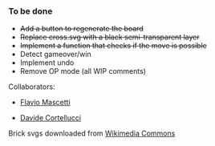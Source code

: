 ### To be done
<ul>
<li><del>Add a button to regenerate the board</del></li>
<li><del>Replace cross.svg with a black semi-transparent layer</del></li>
<li><del>Implement a function that checks if the move is possible</del></li>
<li>Detect gameover/win</li>
<li>Implement undo</li>
<li>Remove OP mode (all WIP comments)</li>
</ul>

Collaborators:
- <a 
href="https://github.com/MascioSpam">Flavio Mascetti</a>

- <a href="https://github.com/DodoIta">Davide 
Cortellucci</a>

Brick svgs downloaded from <a href="https://commons.wikimedia.org/wiki/User:Shizhao/Mahjong">Wikimedia Commons</a>
